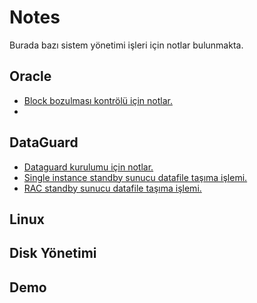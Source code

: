 # Notes


Burada bazı sistem yönetimi işleri için notlar bulunmakta. 


## Oracle

- [Block bozulması kontrölü için notlar.]
- 
## DataGuard

- [Dataguard kurulumu için notlar.]
- [Single instance standby sunucu datafile taşıma işlemi.]
- [RAC standby sunucu datafile taşıma işlemi.]

## Linux


## Disk Yönetimi


## Demo


[Block bozulması kontrölü için notlar.]: <https://github.com/snnttldb13/Notes/blob/main/BlockCorruption.md>
[Single instance standby sunucu datafile taşıma işlemi.]: <https://github.com/snnttldb13/Notes/blob/main/Standby_datafile_rename.md>
[RAC standby sunucu datafile taşıma işlemi.]:<https://github.com/snnttldb13/Notes/blob/main/RAC_datafile_rename.md>
[Dataguard kurulumu için notlar.]: <https://github.com/snnttldb13/Notes/blob/main/dg_kur.md>


